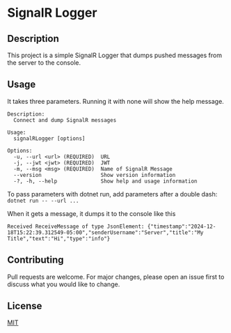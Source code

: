 # SignalR Logger

## Description

This project is a simple SignalR Logger that dumps pushed messages from the server to the console.

## Usage

It takes three parameters. Running it with none will show the help message.

```plaintext
Description:
  Connect and dump SignalR messages

Usage:
  signalRLogger [options]

Options:
  -u, --url <url> (REQUIRED)  URL
  -j, --jwt <jwt> (REQUIRED)  JWT
  -m, --msg <msg> (REQUIRED)  Name of SignalR Message
  --version                   Show version information
  -?, -h, --help              Show help and usage information
```

To pass parameters with dotnet run, add parameters after a double dash: `dotnet run -- --url ...`

When it gets a message, it dumps it to the console like this

```text
Received ReceiveMessage of type JsonElement: {"timestamp":"2024-12-18T15:22:39.312549-05:00","senderUsername":"Server","title":"My Title","text":"Hi","type":"info"}
```

## Contributing

Pull requests are welcome. For major changes, please open an issue first to discuss what you would like to change.

## License

[MIT](https://choosealicense.com/licenses/mit/)
